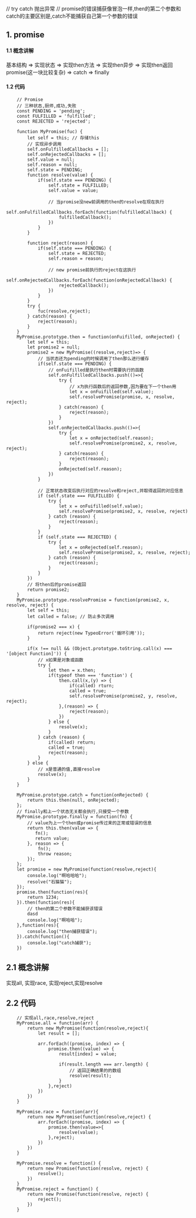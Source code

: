 // try catch 抛出异常
// promise的错误捕获像冒泡一样,then的第二个参数和catch的主要区别是,catch不能捕获自己第一个参数的错误
## 1. promise
#### 1.1 概念讲解
基本结构 => 实现状态 => 实现then方法 => 实现then异步 => 实现then返回promise(这一块比较复杂) => catch => finally
#### 1.2 代码
		// Promise
		// 三种状态,厨师,成功,失败
		const PENDING = 'pending';
		const FULFILLED = 'fulfilled';
		const REJECTED = 'rejected';

		function MyPromise(fuc) {
			let self = this; // 存储this
			// 实现异步调用
			self.onFulfilledCallbacks = [];
  			self.onRejectedCallbacks = [];
			self.value = null;
			self.reason = null;
			self.state = PENDING;
			function resolve(value) {
				if(self.state === PENDING) {
					self.state = FULFILLED;
					self.value = value;

					// 当promise没new前调用的then的resolve在现在执行
					self.onFulfilledCallbacks.forEach(function(fulfilledCallback) {
						fulfilledCallback();
					})
				}
			}

			function reject(reason) {
				if(self.state === PENDING) {
					self.state = REJECTED;
					self.reason = reason;

					// new promise前执行的reject在这执行
					self.onRejectedCallbacks.forEach(function(onRejectedCallback) {
						rejectedCallback();
					})
				}
			}
			try {
				fuc(resolve,reject);
			} catch(reason) {
				reject(reason);
			}
		}
		MyPromise.prototype.then = function(onFuifilled, onRejected) {
			let self = this;
			let promise2 = null;
			promise2 = new MyPromise((resolve,reject)=> {
			    // 当状态还为pending的时候调用了then那么进行缓存
				if(self.state === PENDING) {
					// onFuifilled是执行then时需要执行的函数
					self.onFulfilledCallbacks.push(()=>{
						try {
							// x为执行函数后的返回参数,因为要在下一个then用
							let x = onFuifilled(self.value);
							self.resolvePromise(promise, x, resolve, reject);
						} catch(reason) {
							reject(reason);
						}	
					})
					self.onRejectedCallbacks.push(()=>{
						try {
							let x = onRejected(self.reason);
							self.resolvePromise(promise2, x, resolve, reject);
						} catch(reason) {
							reject(reason);
						}
						onRejected(self.reason);
					})
				}

				// 正常状态改变后执行对应的resolve和reject,并取得返回的对应信息
				if (self.state === FULFILLED) {
					try {
						let x = onFuifilled(self.value);
						self.resolvePromise(promise2, x, resolve, reject)
					} catch (reason) {
						reject(reason);
					}
				}
				if (self.state === REJECTED) {
					try {
						let x = onRejected(self.reason);
						self.resolvePromise(promise2, x, resolve, reject);
					} catch (reason) {
						reject(reason);
					}
				}
			})
			// 将then后的promise返回
			return promise2;
		}
		MyPromise.prototype.resolvePromise = function(promise2, x, resolve, reject) {
			let self = this;
			let called = false; // 防止多次调用

			if(promise2 === x) {
				return reject(new TypeoError('循环引用'));
			}

			if(x !== null && (Object.prototype.toString.call(x) === '[object Function]')) {
				// x如果是对象或函数
				try {
					let then = x.then;
					if(typeof then === 'function') {
						then.call(x,(y) => {
							if(called) rturn;
							called = true;
							self.resolvePromise(promise2, y, resolve, reject);
						},(reason) => {
							reject(reason);
						})
					} else {
						resolve(x);
					}
				} catch (reason) {
					if(called) return;
					called = true;
					reject(reason);
				}
			} else {
				// x是普通的值,直接resolve
				resolve(x);
			}
		}

		MyPromise.prototype.catch = function(onRejected) {
		  	return this.then(null, onRejected);
		};
		// finally和上一个状态无关都会执行,只接受一个参数
		MyPromise.prototype.finally = function(fn) {
			// value为上一个then或promise传过来的正常或错误的信息
		    return this.then(value => {
		       fn();
		       return value;
		    }, reason => {
		        fn();
		        throw reason;
		    });
		};
		let promise = new MyPromise(function(resolve,reject){
			console.log("啊哈哈哈");
			resolve("石猫猫");
		});
		promise.then(function(res){
			return 1234;
		}).then(function(res){
			// then的第二个参数不能捕获该错误
			dasd
			console.log("啊哈哈");
		},function(res){
			console.log("then捕获错误");
		}).catch(function(){
			console.log("catch捕获");
		})
		
## 2.1 概念讲解
实现all, 实现race, 实现reject,实现resolve
## 2.2 代码
		// 实现all,race,resolve,reject
		MyPromise.all = function(arr) {
			return new MyPromise(function(resolve,reject){
				let result = [];

				arr.forEach((promise, index) => {
					promise.then((value) => {
						result[index] = value;

						if(result.length === arr.length) {
							// 返回正确结果的的数组
							resolve(result);
						}
					},reject)
				})
			})
		}

		MyPromise.race = function(arr){
			return new MyPromise(function(resolve,reject) {
				arr.forEach((promise, index) => {
					promise.then(value=>{
						resolve(value);
					},reject);
				})
			})
		}

		MyPromise.resolve = function() {
			return new Promise(function(resolve, reject) {
				resolve();
			})
		}
		MyPromise.reject = function() {
			return new Promise(function(resolve, reject) {
				reject();
			})
		}

